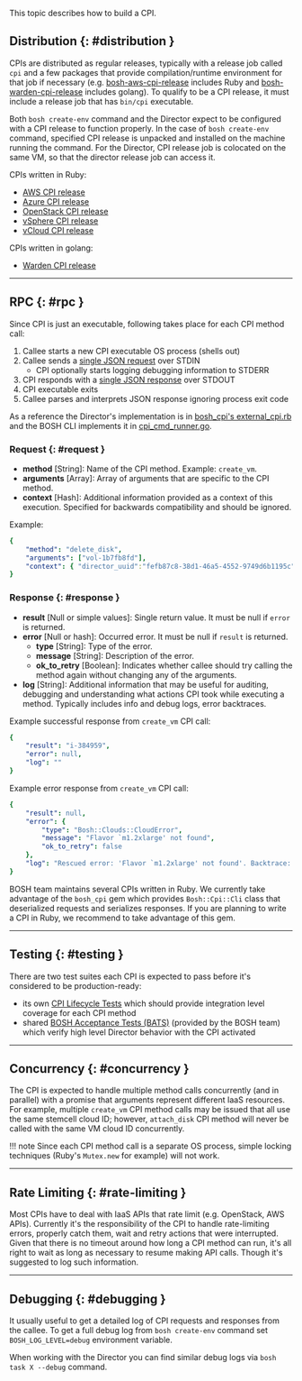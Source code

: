 This topic describes how to build a CPI.

## Distribution {: #distribution }

CPIs are distributed as regular releases, typically with a release job called `cpi` and a few packages that provide compilation/runtime environment for that job if necessary (e.g. [bosh-aws-cpi-release](https://github.com/cloudfoundry-incubator/bosh-aws-cpi-release) includes Ruby and [bosh-warden-cpi-release](https://github.com/cppforlife/bosh-warden-cpi-release) includes golang). To qualify to be a CPI release, it must include a release job that has `bin/cpi` executable.

Both `bosh create-env` command and the Director expect to be configured with a CPI release to function properly. In the case of `bosh create-env` command, specified CPI release is unpacked and installed on the machine running the command. For the Director, CPI release job is colocated on the same VM, so that the director release job can access it.

CPIs written in Ruby:

- [AWS CPI release](https://github.com/cloudfoundry-incubator/bosh-aws-cpi-release)
- [Azure CPI release](https://github.com/cloudfoundry-incubator/bosh-azure-cpi-release)
- [OpenStack CPI release](https://github.com/cloudfoundry-incubator/bosh-openstack-cpi-release)
- [vSphere CPI release](https://github.com/cloudfoundry-incubator/bosh-vsphere-cpi-release)
- [vCloud CPI release](https://github.com/cloudfoundry-incubator/bosh-vcloud-cpi-release)

CPIs written in golang:

- [Warden CPI release](https://github.com/cppforlife/bosh-warden-cpi-release)

---
## RPC {: #rpc }

Since CPI is just an executable, following takes place for each CPI method call:

1. Callee starts a new CPI executable OS process (shells out)
1. Callee sends a [single JSON request](#request) over STDIN
   - CPI optionally starts logging debugging information to STDERR
1. CPI responds with a [single JSON response](#response) over STDOUT
1. CPI executable exits
1. Callee parses and interprets JSON response ignoring process exit code

As a reference the Director's implementation is in [bosh_cpi's external\_cpi.rb](https://github.com/cloudfoundry/bosh/blob/master/src/bosh-director/lib/cloud/external_cpi.rb) and the BOSH CLI implements it in [cpi\_cmd\_runner.go](https://github.com/cloudfoundry/bosh-cli/blob/master/cloud/cpi_cmd_runner.go).

### Request {: #request }

* **method** [String]: Name of the CPI method. Example: `create_vm`.
* **arguments** [Array]: Array of arguments that are specific to the CPI method.
* **context** [Hash]: Additional information provided as a context of this execution. Specified for backwards compatibility and should be ignored.

Example:

```yaml
{
	"method": "delete_disk",
	"arguments": ["vol-1b7fb8fd"],
	"context": { "director_uuid":"fefb87c8-38d1-46a5-4552-9749d6b1195c" }
}
```

### Response {: #response }

* **result** [Null or simple values]: Single return value. It must be null if `error` is returned.
* **error** [Null or hash]: Occurred error. It must be null if `result` is returned.
	* **type** [String]: Type of the error.
    * **message** [String]: Description of the error.
    * **ok\_to\_retry** [Boolean]: Indicates whether callee should try calling the method again without changing any of the arguments.
* **log** [String]: Additional information that may be useful for auditing, debugging and understanding what actions CPI took while executing a method. Typically includes info and debug logs, error backtraces.

Example successful response from `create_vm` CPI call:

```yaml
{
	"result": "i-384959",
	"error": null,
	"log": ""
}
```

Example error response from `create_vm` CPI call:

```yaml
{
	"result": null,
	"error": {
		"type": "Bosh::Clouds::CloudError",
		"message": "Flavor `m1.2xlarge' not found",
		"ok_to_retry": false
	},
	"log": "Rescued error: 'Flavor `m1.2xlarge' not found'. Backtrace: ~/.bosh_init/ins..."
}
```

BOSH team maintains several CPIs written in Ruby. We currently take advantage of the `bosh_cpi` gem which provides `Bosh::Cpi::Cli` class that deserialized requests and serializes responses. If you are planning to write a CPI in Ruby, we recommend to take advantage of this gem.

---
## Testing {: #testing }

There are two test suites each CPI is expected to pass before it's considered to be production-ready:

- its own [CPI Lifecycle Tests](https://github.com/cloudfoundry/bosh/blob/master/docs/running_tests.md#cpi-lifecycle-tests) which should provide integration level coverage for each CPI method
- shared [BOSH Acceptance Tests (BATS)](https://github.com/cloudfoundry/bosh/blob/master/docs/running_tests.md#bosh-acceptance-tests-bats) (provided by the BOSH team) which verify high level Director behavior with the CPI activated

---
## Concurrency {: #concurrency }

The CPI is expected to handle multiple method calls concurrently (and in parallel) with a promise that arguments represent different IaaS resources. For example, multiple `create_vm` CPI method calls may be issued that all use the same stemcell cloud ID; however, `attach_disk` CPI method will never be called with the same VM cloud ID concurrently.

!!! note
    Since each CPI method call is a separate OS process, simple locking techniques (Ruby's <code>Mutex.new</code> for example) will not work.

---
## Rate Limiting {: #rate-limiting }

Most CPIs have to deal with IaaS APIs that rate limit (e.g. OpenStack, AWS APIs). Currently it's the responsibility of the CPI to handle rate-limiting errors, properly catch them, wait and retry actions that were interrupted. Given that there is no timeout around how long a CPI method can run, it's all right to wait as long as necessary to resume making API calls. Though it's suggested to log such information.

---
## Debugging {: #debugging }

It usually useful to get a detailed log of CPI requests and responses from the callee. To get a full debug log from `bosh create-env` command set `BOSH_LOG_LEVEL=debug` environment variable.

When working with the Director you can find similar debug logs via `bosh task X --debug` command.
